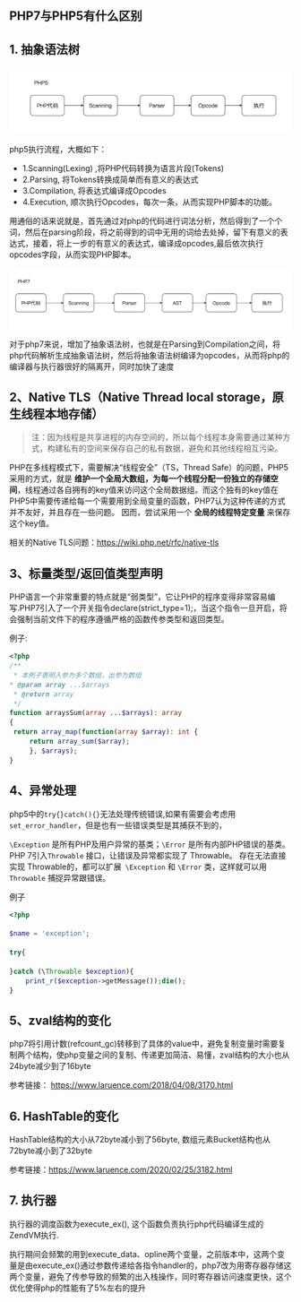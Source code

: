 ## PHP7与PHP5有什么区别

## 1. 抽象语法树

![php5](../images/php5_execte.png)

php5执行流程，大概如下：

- 1.Scanning(Lexing) ,将PHP代码转换为语言片段(Tokens)
- 2.Parsing, 将Tokens转换成简单而有意义的表达式
- 3.Compilation, 将表达式编译成Opcodes
- 4.Execution, 顺次执行Opcodes，每次一条，从而实现PHP脚本的功能。

用通俗的话来说就是，首先通过对php的代码进行词法分析，然后得到了一个个词，然后在parsing阶段，将之前得到的词中无用的词给去处掉，留下有意义的表达式，接着，将上一步的有意义的表达式，编译成opcodes,最后依次执行opcodes字段，从而实现PHP脚本。

![php7](../images/php7_excute.png)

对于php7来说，增加了抽象语法树，也就是在Parsing到Compilation之间，将php代码解析生成抽象语法树，然后将抽象语法树编译为opcodes，从而将php的编译器与执行器很好的隔离开，同时加快了速度

## 2、Native TLS（Native Thread local storage，原生线程本地存储）
 
>注：因为线程是共享进程的内存空间的，所以每个线程本身需要通过某种方式，构建私有的空间来保存自己的私有数据，避免和其他线程相互污染。
     
PHP在多线程模式下，需要解决“线程安全”（TS，Thread Safe）的问题，PHP5采用的方式，就是 **维护一个全局大数组，为每一个线程分配一份独立的存储空间**，线程通过各自拥有的key值来访问这个全局数据组。而这个独有的key值在PHP5中需要传递给每一个需要用到全局变量的函数，PHP7认为这种传递的方式并不友好，并且存在一些问题。
因而，尝试采用一个 **全局的线程特定变量** 来保存这个key值。
 
相关的Native TLS问题：https://wiki.php.net/rfc/native-tls

## 3、标量类型/返回值类型声明
PHP语言一个非常重要的特点就是“弱类型”，它让PHP的程序变得非常容易编写.PHP7引入了一个开关指令declare(strict_type=1);，当这个指令一旦开启，将会强制当前文件下的程序遵循严格的函数传参类型和返回类型。

例子:
```php
<?php
/**
 * 本例子表明入参为多个数组，出参为数组
* @param array ...$arrays
 * @return array
 */
function arraysSum(array ...$arrays): array
{
 return array_map(function(array $array): int {
     return array_sum($array);
     }, $arrays);
}

```

## 4、异常处理
php5中的`try{}catch(){}`无法处理传统错误,如果有需要会考虑用`set_error_handler`，但是也有一些错误类型是其捕获不到的，

`\Exception` 是所有PHP及用户异常的基类；`\Error` 是所有内部PHP错误的基类。
PHP 7引入`Throwable` 接口，让错误及异常都实现了 Throwable。
存在无法直接实现 Throwable的，都可以扩展` \Exception` 和 `\Error` 类，这样就可以用 `Throwable` 捕捉异常跟错误。

例子
```php
<?php

$name = 'exception';

try{
    
}catch (\Throwable $exception){
    print_r($exception->getMessage());die();
}
```

## 5、zval结构的变化
php7将引用计数(refcount_gc)转移到了具体的value中，避免复制变量时需要复制两个结构，使php变量之间的复制、传递更加简洁、易懂，zval结构的大小也从24byte减少到了16byte

参考链接：
https://www.laruence.com/2018/04/08/3170.html

## 6. HashTable的变化
HashTable结构的大小从72byte减小到了56byte, 数组元素Bucket结构也从72byte减小到了32byte

参考链接：https://www.laruence.com/2020/02/25/3182.html

## 7. 执行器
执行器的调度函数为execute_ex(), 这个函数负责执行php代码编译生成的ZendVM执行.

执行期间会频繁的用到execute_data、opline两个变量，之前版本中，这两个变量是由execute_ex()通过参数传递给各指令handler的，php7改为用寄存器存储这两个变量，避免了传参导致的频繁的出入栈操作，同时寄存器访问速度更快，这个优化使得php的性能有了5%左右的提升

